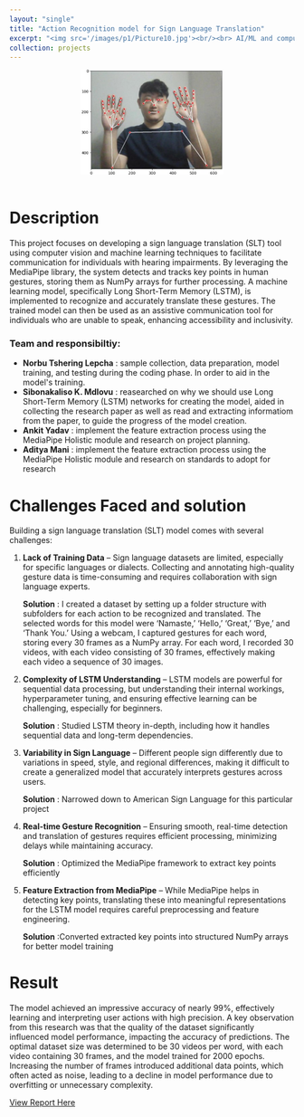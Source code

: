 ```yaml
---
layout: "single"
title: "Action Recognition model for Sign Language Translation"
excerpt: "<img src='/images/p1/Picture10.jpg'><br/><br> AI/ML and computer vision related Project"
collection: projects
---
```


<div style="text-align: center;">
  <img title="a title" alt="Alt text" src="/images/p1/Picture10.jpg" width = "50%" height ="50%">
</div><br>

# Description

This project focuses on developing a sign language translation (SLT) tool using computer vision and machine learning techniques to facilitate communication for individuals with hearing impairments. By leveraging the MediaPipe library, the system detects and tracks key points in human gestures, storing them as NumPy arrays for further processing. A machine learning model, specifically Long Short-Term Memory (LSTM), is implemented to recognize and accurately translate these gestures. The trained model can then be used as an assistive communication tool for individuals who are unable to speak, enhancing accessibility and inclusivity.

### Team and responsibiltiy:

- **Norbu Tshering Lepcha** : sample collection, data preparation, model training, and testing during the coding phase. In order to aid in the model's training.
- **Sibonakaliso K. Mdlovu** : reasearched on why we should use Long Short-Term Memory (LSTM) networks for creating the model, aided in collecting the research paper as well as read and extracting informatiom from the paper, to guide the progress of the model creation.
- **Ankit Yadav** : implement the feature extraction process using the MediaPipe Holistic module and research on project planning.
- **Aditya Mani** : implement the feature extraction process using the MediaPipe Holistic module and research on standards to adopt for research

# Challenges Faced and solution

Building a sign language translation (SLT) model comes with several challenges:

1.  **Lack of Training Data** – Sign language datasets are limited, especially for specific languages or dialects. Collecting and annotating high-quality gesture data is time-consuming and requires collaboration with sign language experts.

    **Solution** : I created a dataset by setting up a folder structure with subfolders for each action to be recognized and translated. The selected words for this model were ‘Namaste,’ ‘Hello,’ ‘Great,’ ‘Bye,’ and ‘Thank You.’ Using a webcam, I captured gestures for each word, storing every 30 frames as a NumPy array. For each word, I recorded 30 videos, with each video consisting of 30 frames, effectively making each video a sequence of 30 images.

2.  **Complexity of LSTM Understanding** – LSTM models are powerful for sequential data processing, but understanding their internal workings, hyperparameter tuning, and ensuring effective learning can be challenging, especially for beginners.

    **Solution** : Studied LSTM theory in-depth, including how it handles sequential data and long-term dependencies.

3.  **Variability in Sign Language** – Different people sign differently due to variations in speed, style, and regional differences, making it difficult to create a generalized model that accurately interprets gestures across users.

    **Solution** : Narrowed down to American Sign Language for this particular project

4.  **Real-time Gesture Recognition** – Ensuring smooth, real-time detection and translation of gestures requires efficient processing, minimizing delays while maintaining accuracy.

    **Solution** : Optimized the MediaPipe framework to extract key points efficiently

5.  **Feature Extraction from MediaPipe** – While MediaPipe helps in detecting key points, translating these into meaningful representations for the LSTM model requires careful preprocessing and feature engineering.

    **Solution** :Converted extracted key points into structured NumPy arrays for better model training

# Result

The model achieved an impressive accuracy of nearly 99%, effectively learning and interpreting user actions with high precision. A key observation from this research was that the quality of the dataset significantly influenced model performance, impacting the accuracy of predictions. The optimal dataset size was determined to be 30 videos per word, with each video containing 30 frames, and the model trained for 2000 epochs. Increasing the number of frames introduced additional data points, which often acted as noise, leading to a decline in model performance due to overfitting or unnecessary complexity.

[View Report Here](/files/actionsdetection.pdf)
